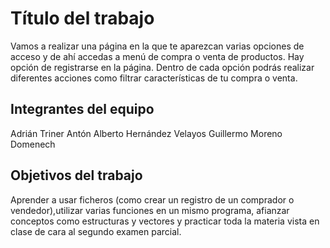 # Título del trabajo

Vamos a realizar una página en la que te aparezcan varias opciones de acceso y de ahí accedas a menú de compra o venta de productos. Hay opción de registrarse en la página. Dentro de cada opción podrás realizar diferentes acciones como filtrar características de tu compra o venta.

## Integrantes del equipo

Adrián Triner Antón 
Alberto Hernández Velayos 
Guillermo Moreno Domenech 

## Objetivos del trabajo

Aprender a usar ficheros (como crear un registro de un comprador o vendedor),utilizar varias funciones en un mismo programa, afianzar conceptos como estructuras y vectores y practicar toda la materia vista en clase de cara al segundo examen parcial.
